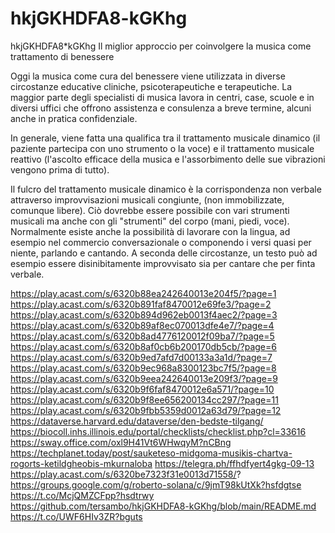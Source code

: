 # hkjGKHDFA8-kGKhg
hkjGKHDFA8*kGKhg
Il miglior approccio per coinvolgere la musica come trattamento di benessere

Oggi la musica come cura del benessere viene utilizzata in diverse circostanze educative cliniche, psicoterapeutiche e terapeutiche. La maggior parte degli specialisti di musica lavora in centri, case, scuole e in diversi uffici che offrono assistenza e consulenza a breve termine, alcuni anche in pratica confidenziale.

In generale, viene fatta una qualifica tra il trattamento musicale dinamico (il paziente partecipa con uno strumento o la voce) e il trattamento musicale reattivo (l'ascolto efficace della musica e l'assorbimento delle sue vibrazioni vengono prima di tutto).

Il fulcro del trattamento musicale dinamico è la corrispondenza non verbale attraverso improvvisazioni musicali congiunte, (non immobilizzate, comunque libere). Ciò dovrebbe essere possibile con vari strumenti musicali ma anche con gli "strumenti" del corpo (mani, piedi, voce). Normalmente esiste anche la possibilità di lavorare con la lingua, ad esempio nel commercio conversazionale o componendo i versi quasi per niente, parlando e cantando. A seconda delle circostanze, un testo può ad esempio essere disinibitamente improvvisato sia per cantare che per finta verbale.

https://play.acast.com/s/6320b88ea242640013e204f5/?page=1
https://play.acast.com/s/6320b891faf8470012e69fe3/?page=2
https://play.acast.com/s/6320b894d962eb0013f4aec2/?page=3
https://play.acast.com/s/6320b89af8ec070013dfe4e7/?page=4
https://play.acast.com/s/6320b8ad4776120012f09ba7/?page=5
https://play.acast.com/s/6320b8af0cb6b200170db5cb/?page=6
https://play.acast.com/s/6320b9ed7afd7d00133a3a1d/?page=7
https://play.acast.com/s/6320b9ec968a8300123bc7f5/?page=8
https://play.acast.com/s/6320b9eea242640013e209f3/?page=9
https://play.acast.com/s/6320b9f6faf8470012e6a571/?page=10
https://play.acast.com/s/6320b9f8ee656200134cc297/?page=11
https://play.acast.com/s/6320b9fbb5359d0012a63d79/?page=12
https://dataverse.harvard.edu/dataverse/den-bedste-tilgang/
https://biocoll.inhs.illinois.edu/portal/checklists/checklist.php?cl=33616
https://sway.office.com/oxl9H41Vt6WHwqyM?nCBng
https://techplanet.today/post/sauketeso-midgoma-musikis-chartva-rogorts-ketildgheobis-mkurnaloba
https://telegra.ph/ffhdfyert4gkg-09-13
https://play.acast.com/s/6320be7323f31e0013d71558/?
https://groups.google.com/g/roberto-solana/c/9jmT98kUtXk?hsfdgtse
https://t.co/McjQMZCFpp?hsdtrwy
https://github.com/tersambo/hkjGKHDFA8-kGKhg/blob/main/README.md
https://t.co/UWF6HIv3ZR?bguts
